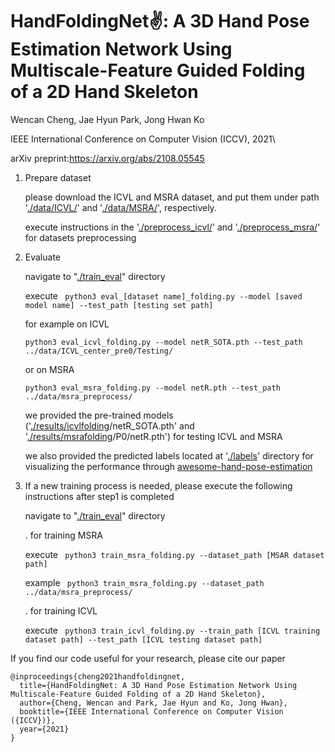 
# HandFoldingNet✌️: A 3D Hand Pose Estimation Network Using Multiscale-Feature Guided Folding of a 2D Hand Skeleton
Wencan Cheng, Jae Hyun Park, Jong Hwan Ko

IEEE International Conference on Computer Vision (ICCV), 2021\

arXiv preprint:https://arxiv.org/abs/2108.05545

1. Prepare dataset 

    please download the ICVL and MSRA dataset, and put them under path '[./data/ICVL/](https://github.com/forever1260/HandFold/tree/master/data/ICVL)' and '[./data/MSRA/](https://github.com/forever1260/HandFold/tree/master/data/MSRA)', respectively.

    execute instructions in the '[./preprocess_icvl/](https://github.com/forever1260/HandFold/tree/master/preprocess_icvl)' and '[./preprocess_msra/](https://github.com/forever1260/HandFold/tree/master/preprocess_msra)' for datasets preprocessing 

2. Evaluate

    navigate to "[./train_eval](https://github.com/forever1260/HandFold/tree/master/train_eval)" directory

    execute ``` python3 eval_[dataset name]_folding.py --model [saved model name] --test_path [testing set path]```

    for example on ICVL
    
    ```python3 eval_icvl_folding.py --model netR_SOTA.pth --test_path ../data/ICVL_center_pre0/Testing/```

    or on MSRA
    
    ```python3 eval_msra_folding.py --model netR.pth --test_path ../data/msra_preprocess/```

    we provided the pre-trained models ('[./results/icvlfolding](https://github.com/forever1260/HandFold/tree/master/results/icvlfolding)/netR_SOTA.pth' and '[./results/msrafolding](https://github.com/forever1260/HandFold/tree/master/results/msrafolding])/P0/netR.pth') for testing ICVL and MSRA

    we also provided the predicted labels located at '[./labels](https://github.com/forever1260/HandFold/tree/master/)' directory for visualizing the performance through [awesome-hand-pose-estimation](https://github.com/xinghaochen/awesome-hand-pose-estimation)  

3. If a new training process is needed, please execute the following instructions after step1 is completed

   navigate to "[./train_eval](https://github.com/forever1260/HandFold/tree/master/train_eval)" directory

   . for training MSRA
   
    execute ``` python3 train_msra_folding.py --dataset_path [MSAR dataset path]```
    
    example ``` python3 train_msra_folding.py --dataset_path ../data/msra_preprocess/```


   . for training ICVL
   
   execute ``` python3 train_icvl_folding.py --train_path [ICVL training dataset path] --test_path [ICVL testing dataset path]```
   
If you find our code useful for your research, please cite our paper
```
@inproceedings{cheng2021handfoldingnet,
  title={HandFoldingNet: A 3D Hand Pose Estimation Network Using Multiscale-Feature Guided Folding of a 2D Hand Skeleton},
  author={Cheng, Wencan and Park, Jae Hyun and Ko, Jong Hwan},
  booktitle={IEEE International Conference on Computer Vision ({ICCV})},
  year={2021}
}
```
   
